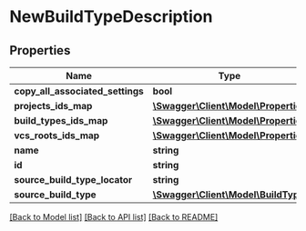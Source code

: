 # NewBuildTypeDescription

## Properties
Name | Type | Description | Notes
------------ | ------------- | ------------- | -------------
**copy_all_associated_settings** | **bool** |  | [optional] 
**projects_ids_map** | [**\Swagger\Client\Model\Properties**](Properties.md) |  | [optional] 
**build_types_ids_map** | [**\Swagger\Client\Model\Properties**](Properties.md) |  | [optional] 
**vcs_roots_ids_map** | [**\Swagger\Client\Model\Properties**](Properties.md) |  | [optional] 
**name** | **string** |  | [optional] 
**id** | **string** |  | [optional] 
**source_build_type_locator** | **string** |  | [optional] 
**source_build_type** | [**\Swagger\Client\Model\BuildType**](BuildType.md) |  | [optional] 

[[Back to Model list]](../README.md#documentation-for-models) [[Back to API list]](../README.md#documentation-for-api-endpoints) [[Back to README]](../README.md)


